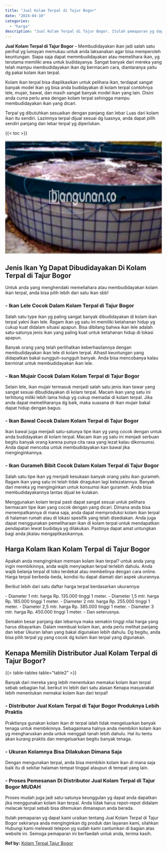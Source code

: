 ```yaml
---
title: "Jual Kolam Terpal di Tajur Bogor"
date: "2024-04-10"
categories: 
  - "harga"
description: "Jual Kolam Terpal di Tajur Bogor. Itulah pemaparan yg dapat kami uraikan tentang Jual Kolam Terpal di Tajur Bogor sekiranya anda menginginkan dg produk dan l..."
---
```


**Jual Kolam Terpal di Tajur Bogor** – Membudidayakan ikan jadi salah satu perihal yg lumayan memukau untuk anda laksanakan agar bisa memperoleh keuntungan. Siapa saja dapat memmbudidayakan atau memelihara ikan, yg terutama memiliki area untuk budidayanya. Sangat banyak dari mereka yang telah mampu membudidayakan ikan dg bermacam cara, diantaranya yaitu dg pakai kolam ikan terpal.

Kolam ikan terpal bisa diaplikasikan untuk pelihara ikan, terdapat sangat banyak model ikan yg bisa anda budidayakan di kolam terpal contohnya lele, mujair, bawal, dan masih sangat banyak model ikan yang lain. Disini anda cuma perlu area dengan kolam terpal sehingga mampu membudidayakan ikan yang dicari.

Terpal yg dibutuhkan sesuaikan dengan panjang dan lebar Luas dari kolam ikan itu sendiri. Lazimnya terpal dijual sesuai dg luasnya, anda dapat pilih sendiri panjang dan lebar terpal yg diperlukan.

{{< toc >}}

![Jual Kolam Terpal di Tajur Bogor](/images/jual-kolam-terpal-53.png)

## Jenis Ikan Yg Dapat Dibudidayakan Di Kolam Terpal di Tajur Bogor

Untuk anda yang menghendaki memeliahara atau membudidayakan kolam ikan terpal, anda bisa pilih lebih dari satu ikan sbb!

### \- Ikan Lele Cocok Dalam Kolam Terpal di Tajur Bogor

Salah satu type ikan yg paling sangat banyak dibudidayakan di kolam ikan terpal yakni ikan lele. Ragam ikan yg satu ini memiliki ketahanan hidup yg cukup kuat didalam situasi apapun. Bisa dibilang bahwa ikan lele adalah satu-satunya jenis ikan yang paling kuat untuk ketahanan hidup di lokasi apapun.

Banyak orang yang telah perlihatkan keberhasilannya dengan membudidayakan ikan lele di kolam terpal. Alhasil keuntungan yang didapatkan bakal sungguh-sungguh banyak. Anda bisa mencobanya kalau berminat untuk membudidayakan ikan lele.

### \- Ikan Mujair Cocok Dalam Kolam Terpal di Tajur Bogor

Selain lele, ikan mujair termasuk menjadi salah satu jenis ikan tawar yang sangat sesuai dibudidayakan di kolam terpal. Macam ikan yang satu ini terhitung miliki lebih lama hidup yg cukup memadai di kolam terpal. Jika anda dapat memeliharanya dg baik, maka suasana dr ikan mujair bakal dapat hidup dengan bagus.

### \- Ikan Bawal Cocok Dalam Kolam Terpal di Tajur Bogor

Ikan bawal juga menjadi satu-satunya tipe ikan yg yang cocok dengan untuk anda budidayakan di kolam terpal. Macam ikan yg satu ini menjadi serbuan begitu banyak orang karena punya cita rasa yang lezat kalau dikonsumsi. Anda dapat mencoba untuk membudidayakan kan bawal jika menginginkannya.

### \- Ikan Gurameh Bibit Cocok Dalam Kolam Terpal di Tajur Bogor

Salah satu tipe ikan yg menjadi kesukaan banyak orang yaitu ikan gurameh. Ragam ikan yang satu ini telah tidak diragukan lagi kelezatannya. Banyak dari mereka yg menginginkan untuk konsumsi ikan gurameh. Anda bisa membudidayakannya lantas dijual ke kulakan.

Menggunakan kolam terpal pasti dapat sangat sesuai untuk pelihara bermacam tipe ikan yang cocok dengan yang dicari. Dimana anda bisa menempatkannya di mana saja, anda dapat memproduksi kolam ikan terpal di halaman rumah atau di lokasi spesifik yang telah disediakan. Anda juga dapat menggunakan pemeliharaan ikan di kolam terpal untuk mendapatkan pendapatan lewat budidaya yg dilakukan. Pastinya dapat amat untungkan bagi anda jikalau mengaplikasikannya.

## Harga Kolam Ikan Kolam Terpal di Tajur Bogor

Apakah anda menginginkan memsan kolam ikan terpal? untuk anda yang ingin membikinnya, anda wajib menyiapkan terpal terlebih dahulu. Anda wajib belanja terpal di toko terdekat atau membelinya dengan cara online. Harga terpal berbeda-beda, kondisi itu dapat diamati dari aspek ukurannya.

Berikut lebih dari satu daftar harga terpal berdasarkan ukurannya:

\- Diameter 1 mtr. harga Rp. 135.000 tinggi 1 meter. - Diameter 1,5 mtr. harga Rp. 185.000 tinggi 1 meter. - Diameter 2 mtr. harga Rp. 255.000 tinggi 1 meter. - Diameter 2,5 mtr. harga Rp. 385.000 tinggi 1 meter. - Diameter 3 mtr. harga Rp. 450.000 tinggi 1 meter. - Dan seterusnya.

Semakin besar panjang dan lebarnya maka semakin tinggi nilai harga yang harus dibayarkan. Dalam membuat kolam ikan, anda perlu melihat panjang dan lebar Ukuran lahan yang bakal digunakan lebih dahulu. Dg begitu, anda bisa pilih terpal yg yang cocok dg kolam ikan terpal yang digunakan.

## Kenapa Memilih Distributor Jual Kolam Terpal di Tajur Bogor?

{{< table-tables table="table2" >}}

Banyak dari mereka yang lebih menentukan memakai kolam ikan terpal sebab sebagian hal. berikut ini lebih dari satu alasan Kenapa masyarakat lebih menentukan memakai kolam ikan dari terpal!

### \- Distributor Jual Kolam Terpal di Tajur Bogor Produknya Lebih Praktis

Praktisnya gunakan kolam ikan dr terpal ialah tidak mengeluarkan banyak tenaga untuk membikinnya. Sebagaimana halnya anda membikin kolam ikan yg mengharuskan anda untuk menggali tanah lebih dahulu. Hal itu tentu akan kurang praktis dan mengeluarkan begitu banyak tenaga.

### \- Ukuran Kolamnya Bisa Dilakukan Dimana Saja

Dengan mengunakan terpal, anda bisa membikin kolam ikan di mana saja baik itu di sekitar halaman tempat tinggal ataupun di tempat yang lain.

### \- Proses Pemesanan Di Distributor Jual Kolam Terpal di Tajur Bogor MUDAH

Proses mudah juga jadi satu-satunya keunggulan yg dapat anda dapatkan jika menggunakan kolam ikan terpal. Anda tidak harus repot-repot didalam melacak terpal sebab bisa ditemukan dimanapun anda berada.

Itulah pemaparan yg dapat kami uraikan tentang Jual Kolam Terpal di Tajur Bogor sekiranya anda menginginkan dg produk dan layanan kami, silahkan Hubungi kami melewati telepon yg sudah kami cantumkan di bagian atas website ini. Semoga pemaparan ini berfaedah untuk anda, terima kasih.

**Ref by:** [Kolam Terpal Tajur Bogor](https://id.wikipedia.org/wiki/Kolam)
